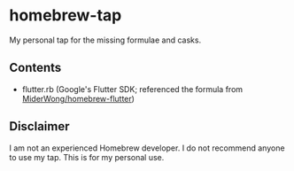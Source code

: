 # homebrew-tap
My personal tap for the missing formulae and casks.

## Contents
* flutter.rb (Google's Flutter SDK; referenced the formula from [MiderWong/homebrew-flutter](https://github.com/MiderWong/homebrew-flutter))

## Disclaimer
I am not an experienced Homebrew developer. I do not recommend anyone to use my tap. This is for my personal use.
